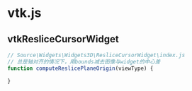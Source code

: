 # vtk.js

## vtkResliceCursorWidget

```js
// Source\Widgets\Widgets3D\ResliceCursorWidget\index.js
// 总是轴对齐的情况下，用bounds减去图像与widget的中心差
function computeReslicePlaneOrigin(viewType) {

}
```
